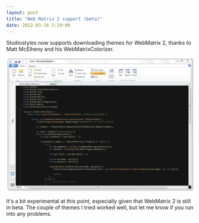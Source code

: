 ```yaml
---
layout: post
title: "Web Matrix 2 support (beta)"
date: 2012-03-16 2:29:00
---
```

Studiostyles now supports downloading themes for WebMatrix 2, thanks to Matt McElheny and his WebMatrixColorizer.

![web matrix](/images/2012/03/web-matrix.png)

It's a bit experimental at this point, especially given that WebMatrix 2 is still in beta. The couple of themes I tried worked well, but let me know if you run into any problems.